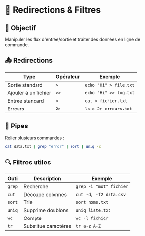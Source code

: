 # 🔁 Redirections & Filtres

## 🎯 Objectif
Manipuler les flux d'entrée/sortie et traiter des données en ligne de commande.

## 📤 Redirections

| Type | Opérateur | Exemple |
|------|------------|----------|
| Sortie standard | `>` | `echo "Hi" > file.txt` |
| Ajouter à un fichier | `>>` | `echo "Hi" >> log.txt` |
| Entrée standard | `<` | `cat < fichier.txt` |
| Erreurs | `2>` | `ls x 2> erreurs.txt` |

## 🔗 Pipes
Relier plusieurs commandes :
```bash
cat data.txt | grep "error" | sort | uniq -c
```

## 🔍 Filtres utiles

| Outil | Description | Exemple |
|--------|-------------|----------|
| `grep` | Recherche | `grep -i "mot" fichier` |
| `cut` | Découpe colonnes | `cut -d, -f2 data.csv` |
| `sort` | Trie | `sort noms.txt` |
| `uniq` | Supprime doublons | `uniq liste.txt` |
| `wc` | Compte | `wc -l fichier` |
| `tr` | Substitue caractères | `tr a-z A-Z` |
